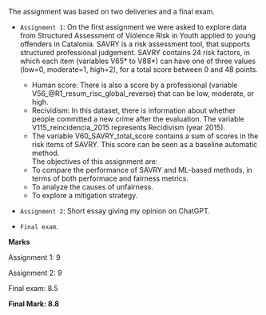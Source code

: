 The assignment was based on two deliveries and a final exam.

+ `Assignment 1`: On the first assignment we were asked to explore data from Structured Assessment of Violence Risk in Youth applied to young offenders in Catalonia.
SAVRY is a risk assessment tool, that supports structured professional judgement. SAVRY contains 24 risk factors, in which each item (variables V65* to V88*) can have one of three values (low=0, moderate=1, high=2), for a total score between 0 and 48 points.
  + Human score: There is also a score by a professional (variable V56_@R1_resum_risc_global_reverse) that can be low, moderate, or high.
  + Recividism: In this dataset, there is information about whether people committed a new crime after the evaluation. The variable V115_reincidencia_2015 represents Recidivism (year 2015).
  + The variable V60_SAVRY_total_score contains a sum of scores in the risk items of SAVRY. This score can be seen as a baseline automatic method.<br />
The objectives of this assignment are:
  + To compare the performance of SAVRY and ML-based methods, in terms of both performace and fairness metrics.
  + To analyze the causes of unfairness.
  + To explore a mitigation strategy.

+ `Assignment 2`: Short essay giving my opinion on ChatGPT.

+ `Final exam`.


**Marks**

Assignment 1: 9

Assignment 2: 9

Final exam: 8.5

**Final Mark: 8.8** 

